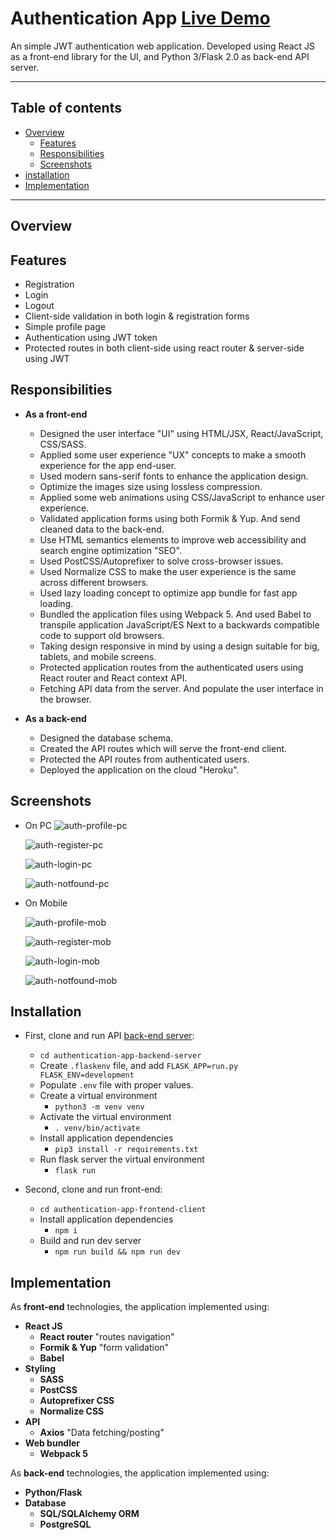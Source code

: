 # Authentication App [Live Demo](https://authentication-app-frontend.netlify.app)

An simple JWT authentication web application. Developed using React JS as a front-end library for the UI, and Python 3/Flask 2.0 as back-end API server.

***

## Table of contents

* [Overview](#overview)
  * [Features](#features)
  * [Responsibilities](#responsibilities)
  * [Screenshots](#screenshots)
* [installation](#installation)
* [Implementation](#implementation)

***

## Overview

## Features

* Registration
* Login
* Logout
* Client-side validation in both login & registration forms
* Simple profile page
* Authentication using JWT token
* Protected routes in both client-side using react router & server-side using JWT

## Responsibilities

* **As a front-end**
  * Designed the user interface "UI" using HTML/JSX, React/JavaScript, CSS/SASS.
  * Applied some user experience "UX" concepts to make a smooth experience for the app end-user.
  * Used modern sans-serif fonts to enhance the application design.
  * Optimize the images size using lossless compression.
  * Applied some web animations using CSS/JavaScript to enhance user experience.
  * Validated application forms using both Formik & Yup. And send cleaned data to the back-end.
  * Use HTML semantics elements to improve web accessibility and search engine optimization "SEO".
  * Used PostCSS/Autoprefixer to solve cross-browser issues.
  * Used Normalize CSS to make the user experience is the same across different browsers.
  * Used lazy loading concept to optimize app bundle for fast app loading.
  * Bundled the application files using Webpack 5. And used Babel to transpile application JavaScript/ES Next to a backwards compatible code to support old browsers.
  * Taking design responsive in mind by using a design suitable for big, tablets, and mobile screens.
  * Protected application routes from the authenticated users using React router and React context API.
  * Fetching API data from the server. And populate the user interface in the browser.

* **As a back-end**
  * Designed the database schema.
  * Created the API routes which will serve the front-end client.
  * Protected the API routes from authenticated users.
  * Deployed the application on the cloud "Heroku".

## Screenshots

* On PC
  ![auth-profile-pc](https://user-images.githubusercontent.com/61619208/153246839-3be07ab6-89ed-4d93-b438-29c9b7fb75ef.png)
  
  ![auth-register-pc](https://user-images.githubusercontent.com/61619208/153246906-cc59a1e2-804d-4c66-8b42-538dd8df4330.png)
  
  ![auth-login-pc](https://user-images.githubusercontent.com/61619208/153246940-28c7b469-9420-4088-a305-0ce11feabeb2.png)
  
  ![auth-notfound-pc](https://user-images.githubusercontent.com/61619208/153246965-25d9ef83-0f4f-4b28-883e-f9e131f0a4b8.png)
  
* On Mobile

  ![auth-profile-mob](https://user-images.githubusercontent.com/61619208/153247201-d6c2ee3a-fb78-4146-9b8a-ed848d933a02.png)
  
  ![auth-register-mob](https://user-images.githubusercontent.com/61619208/153247274-c17c260d-6dd7-4ca6-90ab-39abc7155e14.png)
  
  ![auth-login-mob](https://user-images.githubusercontent.com/61619208/153247295-b557969f-503c-4163-8627-6ac7cbecb7cb.png)
  
  ![auth-notfound-mob](https://user-images.githubusercontent.com/61619208/153247307-d8ac61ad-63f0-4138-9890-59eb2928595e.png)

## Installation

* First, clone and run API [back-end server](https://github.com/mohamedhany01/authentication-app-backend-server):

  * `cd authentication-app-backend-server`
  * Create `.flaskenv` file, and add `FLASK_APP=run.py FLASK_ENV=development`
  * Populate `.env` file with proper values.
  * Create a virtual environment
    * `python3 -m venv venv`
  * Activate the virtual environment
    * `. venv/bin/activate`
  * Install application dependencies
    * `pip3 install -r requirements.txt`
  * Run flask server the virtual environment
    * `flask run`

* Second, clone and run front-end:

  * `cd authentication-app-frontend-client`
  * Install application dependencies
    * `npm i`
  * Build and run dev server
    * `npm run build && npm run dev`

## Implementation

As **front-end** technologies, the application implemented using:

* **React JS**
  * **React router** "routes navigation"
  * **Formik & Yup** "form validation"
  * **Babel**
* **Styling**
  * **SASS**
  * **PostCSS**
  * **Autoprefixer CSS**
  * **Normalize CSS**
* **API**
  * **Axios** "Data fetching/posting"
* **Web bundler**
  * **Webpack 5**

As **back-end** technologies, the application implemented using:

* **Python/Flask**
* **Database**
  * **SQL/SQLAlchemy ORM**
  * **PostgreSQL**
